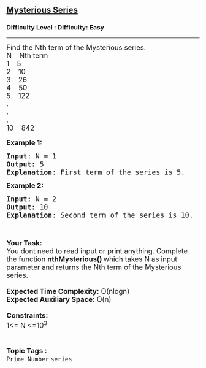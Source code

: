 <h2><a href="https://www.geeksforgeeks.org/problems/mysterious-series5049/1?page=8&status=unsolved&sortBy=accuracy">Mysterious Series</a></h2><h3>Difficulty Level : Difficulty: Easy</h3><hr><div class="problems_problem_content__Xm_eO"><p><span style="font-size:18px">Find the Nth term of the Mysterious series.<br>
N&nbsp;&nbsp; &nbsp;Nth term<br>
1&nbsp;&nbsp; &nbsp;5<br>
2&nbsp;&nbsp; &nbsp;10<br>
3&nbsp;&nbsp; &nbsp;26<br>
4&nbsp;&nbsp; &nbsp;50<br>
5&nbsp;&nbsp; &nbsp;122<br>
.<br>
.<br>
.<br>
10&nbsp;&nbsp; &nbsp;842</span><br>
<br>
<span style="font-size:18px"><strong>Example 1:</strong></span></p>

<pre><span style="font-size:18px"><strong>Input</strong>: N = 1
<strong>Output:</strong>&nbsp;5&nbsp;
<strong>Explanation</strong>: First term of the series is 5.
</span></pre>

<p><span style="font-size:18px"><strong>Example 2:</strong></span></p>

<pre><span style="font-size:18px"><strong>Input: </strong>N = 2
<strong>Output:&nbsp;</strong>10
<strong>Explanation</strong>: Second term of the series is 10. 

</span></pre>

<p><br>
<span style="font-size:18px"><strong>Your Task:&nbsp;&nbsp;</strong><br>
You dont need to read input or print anything. Complete the function <strong>nthMysterious()&nbsp;</strong>which takes N&nbsp;as input parameter and returns the Nth term of the Mysterious series.<br>
<br>
<strong>Expected Time Complexity:</strong> O(nlogn)<br>
<strong>Expected Auxiliary Space:</strong> O(n)<br>
<br>
<strong>Constraints:</strong><br>
1&lt;= N&nbsp;&lt;=10<sup>3</sup></span></p>
</div><br><p><span style=font-size:18px><strong>Topic Tags : </strong><br><code>Prime Number</code>&nbsp;<code>series</code>&nbsp;